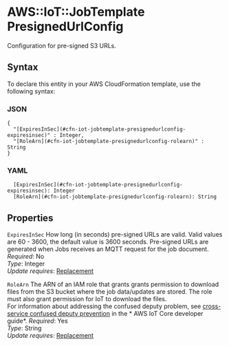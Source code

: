 # AWS::IoT::JobTemplate PresignedUrlConfig<a name="aws-properties-iot-jobtemplate-presignedurlconfig"></a>

Configuration for pre\-signed S3 URLs\.

## Syntax<a name="aws-properties-iot-jobtemplate-presignedurlconfig-syntax"></a>

To declare this entity in your AWS CloudFormation template, use the following syntax:

### JSON<a name="aws-properties-iot-jobtemplate-presignedurlconfig-syntax.json"></a>

```
{
  "[ExpiresInSec](#cfn-iot-jobtemplate-presignedurlconfig-expiresinsec)" : Integer,
  "[RoleArn](#cfn-iot-jobtemplate-presignedurlconfig-rolearn)" : String
}
```

### YAML<a name="aws-properties-iot-jobtemplate-presignedurlconfig-syntax.yaml"></a>

```
  [ExpiresInSec](#cfn-iot-jobtemplate-presignedurlconfig-expiresinsec): Integer
  [RoleArn](#cfn-iot-jobtemplate-presignedurlconfig-rolearn): String
```

## Properties<a name="aws-properties-iot-jobtemplate-presignedurlconfig-properties"></a>

`ExpiresInSec`  <a name="cfn-iot-jobtemplate-presignedurlconfig-expiresinsec"></a>
How long \(in seconds\) pre\-signed URLs are valid\. Valid values are 60 \- 3600, the default value is 3600 seconds\. Pre\-signed URLs are generated when Jobs receives an MQTT request for the job document\.  
*Required*: No  
*Type*: Integer  
*Update requires*: [Replacement](https://docs.aws.amazon.com/AWSCloudFormation/latest/UserGuide/using-cfn-updating-stacks-update-behaviors.html#update-replacement)

`RoleArn`  <a name="cfn-iot-jobtemplate-presignedurlconfig-rolearn"></a>
The ARN of an IAM role that grants grants permission to download files from the S3 bucket where the job data/updates are stored\. The role must also grant permission for IoT to download the files\.  
For information about addressing the confused deputy problem, see [cross\-service confused deputy prevention](https://docs.aws.amazon.com/iot/latest/developerguide/cross-service-confused-deputy-prevention.html) in the * AWS IoT Core developer guide*\.
*Required*: Yes  
*Type*: String  
*Update requires*: [Replacement](https://docs.aws.amazon.com/AWSCloudFormation/latest/UserGuide/using-cfn-updating-stacks-update-behaviors.html#update-replacement)